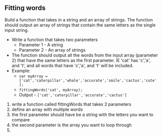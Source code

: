## Fitting words

Build a function that takes in a string and an array of strings. The function should output an array of strings that contain the same letters as the single input string.

- Write a function that takes two parameters
	- Parameter 1 - A string
	- Parameter 2 - An array of strings
- The function should output all the words from the input array (parameter 2) that have the same letters as the first parameter.  IE 'cat' has 'c','a', and 't', and all words that have 'c','a', and 't' will be included.
- Example:
	- `var myArray = ['cat','caterpillar','whale','accurate','smile','cactus','cute'];`
	- `fittingWords('cat', myArray);`
	- Output - `['cat','caterpillar','accurate','cactus']`


1. write a function called fittingWords that takes 2 parameters
2. define an array with multiple words
3. the first parameter should have be a string with the letters you want to compare 
4. the second parameter is the array you want to loop through
5. 